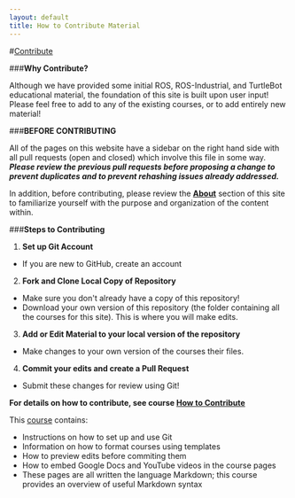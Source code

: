```yaml
---
layout: default
title: How to Contribute Material
---
```


#[Contribute](https://tfoote.github.io/design/courses/how-to-contribute/how-to-contribute/)

###**Why Contribute?**

Although we have provided some initial ROS, ROS-Industrial, and TurtleBot educational material, the foundation of this site is built upon user input! Please feel free to add to any of the existing courses, or to add entirely new material!

###**BEFORE CONTRIBUTING**

All of the pages on this website have a sidebar on the right hand side with all pull requests (open and closed) which involve this file in some way. **_Please review the previous pull requests before proposing a change to prevent duplicates and to prevent rehashing issues already addressed._**

In addition, before contributing, please review the **[About](https://tfoote.github.io/design/about/)** section of this site to familiarize yourself with the purpose and organization of the content within.

###**Steps to Contributing**

1. **Set up Git Account**  
  * If you are new to GitHub, create an account  
2. **Fork and Clone Local Copy of Repository**  
  * Make sure you don't already have a copy of this repository!  
  * Download your own version of this repository (the folder containing all the courses for this site). This is where you will make edits.  
3. **Add or Edit Material to your local version of the repository**  
  * Make changes to your own version of the courses their files.  
4. **Commit your edits and create a Pull Request**  
  * Submit these changes for review using Git!

**For details on how to contribute, see course [How to Contribute](https://tfoote.github.io/design/courses/how-to-contribute/how-to-contribute/)**

This [course](https://tfoote.github.io/design/courses/how-to-contribute/how-to-contribute/) contains:

* Instructions on how to set up and use Git  
* Information on how to format courses using templates  
* How to preview edits before commiting them  
* How to embed Google Docs and YouTube videos in the course pages  
* These pages are all written the language Markdown; this course provides an overview of useful Markdown syntax


